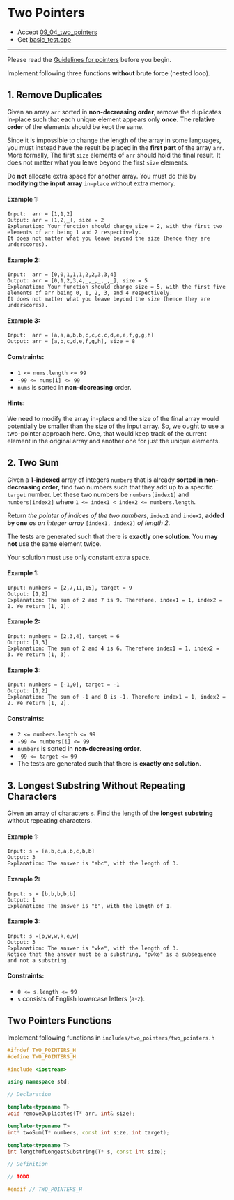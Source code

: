 # Two Pointers

- Accept [09_04_two_pointers](https://classroom.github.com/a/GDhvnWsM)
- Get [basic_test.cpp](basic_test.cpp)

---

Please read the [Guidelines for pointers](https://docs.google.com/document/d/1WDgzNbWrGjDA7739GjZ8Xna_RrUX95w6XqKL4mOmDpc/edit?usp=sharing) before you begin.

Implement following three functions **without** brute force (nested loop).


## 1. Remove Duplicates

Given an array `arr` sorted in **non-decreasing order**, remove the duplicates in-place such that each unique element appears only **once**. The **relative order** of the elements should be kept the same.

Since it is impossible to change the length of the array in some languages, you must instead have the result be placed in the **first part** of the array `arr`. More formally, The first `size` elements of `arr` should hold the final result. It does not matter what you leave beyond the first `size` elements.

Do **not** allocate extra space for another array. You must do this by **modifying the input array** `in-place` without extra memory.

#### Example 1:

```
Input:  arr = [1,1,2]
Output: arr = [1,2,_], size = 2
Explanation: Your function should change size = 2, with the first two elements of arr being 1 and 2 respectively.
It does not matter what you leave beyond the size (hence they are underscores).
```

#### Example 2:

```
Input:  arr = [0,0,1,1,1,2,2,3,3,4]
Output: arr = [0,1,2,3,4,_,_,_,_,_], size = 5
Explanation: Your function should change size = 5, with the first five elements of arr being 0, 1, 2, 3, and 4 respectively.
It does not matter what you leave beyond the size (hence they are underscores).
```

#### Example 3:

```
Input:  arr = [a,a,a,b,b,c,c,c,c,d,e,e,f,g,g,h]
Output: arr = [a,b,c,d,e,f,g,h], size = 8
```

#### Constraints:

- `1 <= nums.length <= 99`
- `-99 <= nums[i] <= 99`
- `nums` is sorted in **non-decreasing** order.

#### Hints:

We need to modify the array in-place and the size of the final array would potentially be smaller than the size of the input array. So, we ought to use a two-pointer approach here. One, that would keep track of the current element in the original array and another one for just the unique elements.


## 2. Two Sum

Given a **1-indexed** array of integers `numbers` that is already **sorted in non-decreasing order**, find two numbers such that they add up to a specific `target` number. Let these two numbers be `numbers[index1]` and `numbers[index2]` where `1 <= index1 < index2 <= numbers.length`.

Return *the pointer of indices of the two numbers*, `index1` and `index2`, **added by one** *as an integer array* `[index1, index2]` *of length 2*.

The tests are generated such that there is **exactly one solution**. You **may not** use the same element twice.

Your solution must use only constant extra space.

#### Example 1:

```
Input: numbers = [2,7,11,15], target = 9
Output: [1,2]
Explanation: The sum of 2 and 7 is 9. Therefore, index1 = 1, index2 = 2. We return [1, 2].
```

#### Example 2:

```
Input: numbers = [2,3,4], target = 6
Output: [1,3]
Explanation: The sum of 2 and 4 is 6. Therefore index1 = 1, index2 = 3. We return [1, 3].
```

#### Example 3:

```
Input: numbers = [-1,0], target = -1
Output: [1,2]
Explanation: The sum of -1 and 0 is -1. Therefore index1 = 1, index2 = 2. We return [1, 2].
```

#### Constraints:

- `2 <= numbers.length <= 99`
- `-99 <= numbers[i] <= 99`
- `numbers` is sorted in **non-decreasing order**.
- `-99 <= target <= 99`
- The tests are generated such that there is **exactly one solution**.


## 3. Longest Substring Without Repeating Characters

Given an array of characters `s`. Find the length of the **longest substring** without repeating characters.

#### Example 1:

```
Input: s = [a,b,c,a,b,c,b,b]
Output: 3
Explanation: The answer is "abc", with the length of 3.
```

#### Example 2:

```
Input: s = [b,b,b,b,b]
Output: 1
Explanation: The answer is "b", with the length of 1.
```

#### Example 3:

```
Input: s =[p,w,w,k,e,w]
Output: 3
Explanation: The answer is "wke", with the length of 3.
Notice that the answer must be a substring, "pwke" is a subsequence and not a substring.
```

#### Constraints:

- `0 <= s.length <= 99`
- `s` consists of English lowercase letters (a-z).


## Two Pointers Functions

Implement following functions in `includes/two_pointers/two_pointers.h`

```c++
#ifndef TWO_POINTERS_H
#define TWO_POINTERS_H

#include <iostream>

using namespace std;

// Declaration

template<typename T>
void removeDuplicates(T* arr, int& size);

template<typename T>
int* twoSum(T* numbers, const int size, int target);

template<typename T>
int lengthOfLongestSubstring(T* s, const int size);

// Definition

// TODO

#endif // TWO_POINTERS_H
```
